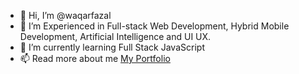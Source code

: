 - 👋 Hi, I’m @waqarfazal
- 👀 I’m Experienced in Full-stack Web Development, Hybrid Mobile Development, Artificial Intelligence and UI UX.
- 🌱 I’m currently learning Full Stack JavaScript
- 📫 Read more about me [My Portfolio](https://www.waqarfazal.com)

<!---
waqarfazal/waqarfazal is a ✨ special ✨ repository because its `README.md` (this file) appears on your GitHub profile.
You can click the Preview link to take a look at your changes.
--->
